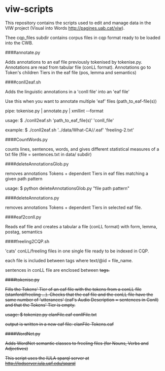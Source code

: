 # viw-scripts

This repository contains the scripts used to edit and manage data in the VIW project (Visual into Words http://pagines.uab.cat/viw).

Thee cqp_files subdir contains corpus files in cqp format ready to be loaded into the CWB.



####annotate.py

Adds annotations to an eaf file previously tokenised by tokenise.py.
Annotations are read from tabular file (conLL format).
Annotations go to Token's children Tiers in the eaf file (pos, lemma and semantics)

####conll2eaf.sh

Adds the linguistic annotations in a 'conll file' into an 'eaf file'

Use this when you want to annotate multiple 'eaf' files (path_to_eaf-file(s))

pipe:  tokenise.py | annotate.py | xmllint --format 

usage: $ ./conll2eaf.sh 'path_to_eaf_file(s)' 'conll_file'

example: $ ./conll2eaf.sh '../data/What-CA/*/*.eaf' 'freeling-2.txt'

####CountWords.py

counts lines, sentences, words, and gives different statistical measures of a txt file (file = sentences.txt in data/ subdir)

####deleteAnnotationsGlob.py

removes annotations Tokens + dependent Tiers in eaf files matching a given path pattern

usage: $ python deleteAnnotationsGlob.py "file path pattern"

####deleteAnnotations.py

removes annotations Tokens + dependent Tiers in selected eaf file.

####eaf2conll.py

Reads eaf file and creates a tabular a file (conLL format) with form, lemma, postag, semantics

####freeling2CQP.sh

'cats' conLL/freeling files in one single file ready to be indexed in CQP.

each file is included between <text> tags where text/@id = file_name. 

sentences in conLL file are enclosed between <s> tags.

####tokenise.py

Fills the Tokens' Tier of an eaf file with the tokens from a conLL file (stanford/freeling ...). 
Checks that the eaf file and the conLL file have the same number of 'utterances' 
(eaf's Audio Description = sentences in Conll) and that the Tokens' Tier is empty.

usage: $ tokenize.py elanFile.eaf conllFile.txt

output is written in a new eaf file: elanFile-Tokens.eaf

####WordNet.py

Adds WordNet semantic classes to freeling files (for Nouns, Verbs and Adjectives)

This script uses the IULA sparql server at http://lodserver.iula.upf.edu/sparql





